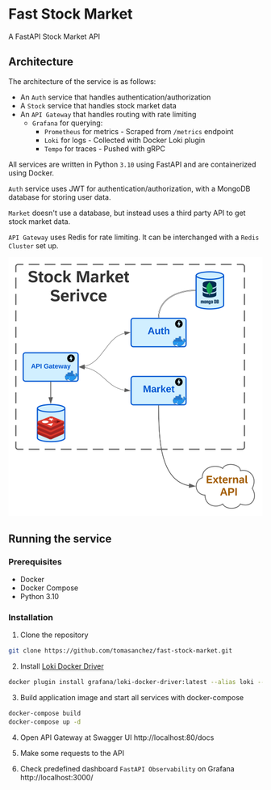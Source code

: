# Fast Stock Market

A FastAPI Stock Market API

## Architecture

The architecture of the service is as follows:

- An `Auth` service that handles authentication/authorization
- A `Stock` service that handles stock market data
- An `API Gateway` that handles routing with rate limiting
  - `Grafana` for querying:
    - `Prometheus` for metrics - Scraped from `/metrics` endpoint
    - `Loki` for logs - Collected with Docker Loki plugin
    - `Tempo` for traces - Pushed with gRPC

All services are written in Python `3.10` using FastAPI and are containerized using Docker.

`Auth` service uses JWT for authentication/authorization, with a MongoDB database for storing user data.

`Market` doesn't use a database, but instead uses a third party API to get stock market data.

`API Gateway` uses Redis for rate limiting. It can be interchanged with a `Redis Cluster` set up.

![Architecture](/assets/service_architecture.svg)

## Running the service

### Prerequisites

- Docker
- Docker Compose
- Python 3.10

### Installation

1. Clone the repository

```bash
git clone https://github.com/tomasanchez/fast-stock-market.git
```

2. Install [Loki Docker Driver](https://grafana.com/docs/loki/latest/clients/docker-driver/)

```bash
docker plugin install grafana/loki-docker-driver:latest --alias loki --grant-all-permissions
```

3. Build application image and start all services with docker-compose

```bash
docker-compose build
docker-compose up -d
```

4. Open API Gateway at Swagger UI http://localhost:80/docs

5. Make some requests to the API

6. Check predefined dashboard `FastAPI Observability` on Grafana http://localhost:3000/